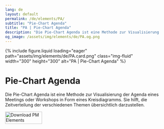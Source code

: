 ```yaml
---
lang: de
layout: default
permalink: /de/elements/PA/
subtitle: "Pie-Chart Agenda"
title: "PA | Pie-Chart Agenda"
description: "Die Pie-Chart Agenda ist eine Methode zur Visualisierung der Agenda eines Meetings oder Workshops in Form eines Kreisdiagramms. Sie hilft, die Zeitverteilung der verschiedenen Themen übersichtlich darzustellen."
og_image: /assets/img/elements/de/PA.og.png
---
```


{% include figure.liquid loading="eager" path="assets/img/elements/de/PA.card.png" class="img-fluid" width="300" height="300" alt="PA | Pie-Chart Agenda" %}

# Pie-Chart Agenda

Die Pie-Chart Agenda ist eine Methode zur Visualisierung der Agenda eines Meetings oder Workshops in Form eines Kreisdiagramms. Sie hilft, die Zeitverteilung der verschiedenen Themen übersichtlich darzustellen.

<a href="https://apps.apple.com/app/apple-store/id6738084498?pt=127441684&ct=website&mt=8">
  <img src="{{ "assets/img/en/appstore.png" | relative_url }}" width="120" height="40" alt="Download PM Elements">
</a>
